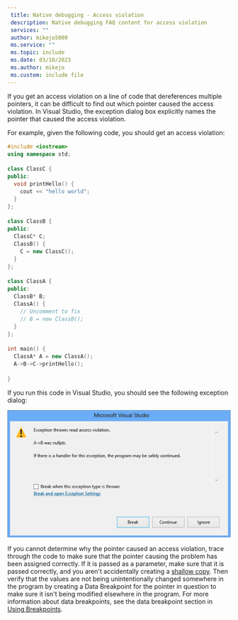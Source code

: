 ```yaml
---
 title: Native debugging - Access violation
 description: Native debugging FAQ content for access violation
 services: ""
 author: mikejo5000
 ms.service: ""
 ms.topic: include
 ms.date: 03/10/2023
 ms.author: mikejo
 ms.custom: include file
---
```

If you get an access violation on a line of code that dereferences  multiple pointers, it can be difficult to find out which pointer caused the access violation. In Visual Studio, the exception dialog box explicitly names the pointer that caused the access violation.

For example, given the following code, you should get an access violation:

```C++
#include <iostream>
using namespace std;

class ClassC {
public:
  void printHello() {
    cout << "hello world";
  }
};

class ClassB {
public:
  ClassC* C;
  ClassB() {
    C = new ClassC();
  }
};

class ClassA {
public:
  ClassB* B;
  ClassA() {
    // Uncomment to fix
    // B = new ClassB();
  }
};

int main() {
  ClassA* A = new ClassA();
  A->B->C->printHello();

}
```

If you run this code in Visual Studio, you should see the following exception dialog:

![Screenshot of a Microsoft Visual Studio exception dialog, showing a read access violation for 'A->B was nullptr'. The Break button is selected.](../../debugger/media/accessviolationcplus.png)

If you cannot determine why the pointer caused an access violation, trace through the code to make sure that the pointer causing the problem has been assigned correctly.  If it is passed as a parameter, make sure that it is  passed correctly, and you aren't accidentally creating a [shallow copy](https://stackoverflow.com/questions/184710/what-is-the-difference-between-a-deep-copy-and-a-shallow-copy). Then verify that the values are not being unintentionally changed somewhere in the program by creating a Data Breakpoint for the pointer in question to make sure it isn't being modified elsewhere in the program. For more information about data breakpoints, see the data breakpoint section in [Using Breakpoints](../../debugger/using-breakpoints.md).
